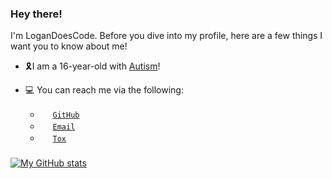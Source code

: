 ### Hey there!

I'm LoganDoesCode. Before you dive into my profile, here are a few things I want you to know about me!
- 🎗️I am a 16-year-old with [Autism](https://en.wikipedia.org/wiki/Autism)!

- 💻 You can reach me via the following:
  - <a href="https://github.com/logandoescode"><img width="16px" height="16px" src="https://external-content.duckduckgo.com/iu/?u=https%3A%2F%2Fwww.iconsdb.com%2Ficons%2Fdownload%2Fpurple%2Fgithub-64.gif&f=1&nofb=1&ipt=f176507bf42bd486b2eec7a8ea38c31ee2a1176161356f13181665d7b3104e14&ipo=images"></a>
[`GitHub`](https://github.com/logandoescode)
  - <a href="mailto:logandoescode@protonmail.ch"><img width="16px" height="16px" src="https://external-content.duckduckgo.com/iu/?u=https%3A%2F%2Ffiles.softicons.com%2Fdownload%2Fweb-icons%2Fflat-style-icons-by-flaticonmaker%2Fpng%2F16x16%2Femail.png&f=1&nofb=1&ipt=3bb900a635c19ae72abae43313d9f97a6aa4118d65d3fadcdab0634f014abf54&ipo=images"></a>
[`Email`](mailto:logandoescode@protonmail.ch)
  - <a href="#"><img width="16px" height="16px" src="https://external-content.duckduckgo.com/iu/?u=https%3A%2F%2Fwww.iconsdb.com%2Ficons%2Fdownload%2Fwhite%2Fpadlock-128.png&f=1&nofb=1&ipt=5b5b35e5a9f7bf9f37a6b6674ea71ddb7ce64651255cb424eee2839635d0ef22&ipo=images"></a>
[`Tox`](https://logandoescode.github.io/tox)
###
###
###
[![My GitHub stats](https://github-readme-stats.vercel.app/api?username=logandoescode&count_private=true&show_icons=true&theme=calm)](https://github.com/anuraghazra/github-readme-stats)
